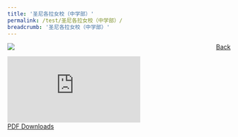 ```yaml
---
title: '圣尼各拉女校（中学部）'
permalink: /test/圣尼各拉女校（中学部）/
breadcrumb: '圣尼各拉女校（中学部）'
---
```

<a href="/gallery/华文学习展示区-chinese-exhibitions-c/schools/" style="float:right;">Back</a>
 <img src="/images/CHIJ-CL.jpg"> <br/>
<div class="video-container">
  <iframe src="https://www.youtube.com/embed/d6fmLlW8eoE" frameborder="0" allow="accelerometer; autoplay; encrypted-media; gyroscope; picture-in-picture" allowfullscreen></iframe></div>
<a href="/Sharing-Sessions/01-website-exhibitor-template-pdf.pdf" download>PDF Downloads</a>

